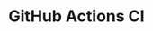 # GitHub Actions CI










































































































































































































































































































































































































































































































































































































































































































































































































































































































































































































































































































































































































































































































































































































































































































































































































































































































































































































































































































































































































































































































































































































































































































































